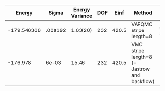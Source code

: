 | Energy      | Sigma   | Energy Variance | DOF | Einf  | Method                                       | Data Repository                                              |
|-------------|---------|-----------------|-----|-------|----------------------------------------------|--------------------------------------------------------------|
| -179.546368 | .008192 | 1.63(20)        | 232 | 420.5 | VAFQMC stripe length=8                       | git-scm.sissa.it:TurboLattice/HST_AAD/example/16x16/U8/stripel8doping1su8p4/b1.3n/pbc |
| -176.978    | 6e-03   | 15.46           | 232 | 420.5 | VMC stripe length=8 (+ Jastrow and backflow) |                                                              |
